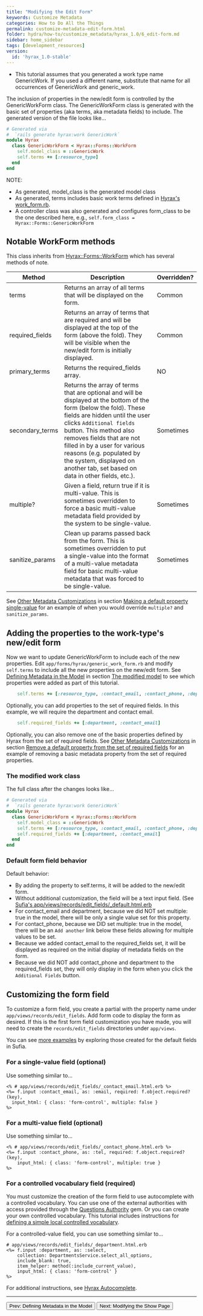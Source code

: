 ```yaml
---
title: "Modifying the Edit Form"
keywords: Customize Metadata
categories: How to Do All the Things
permalink: customize-metadata-edit-form.html
folder: hydra/how-to/customize_metadata/hyrax_1.0/6_edit-form.md
sidebar: home_sidebar
tags: [development_resources]
version: 
  id: 'hyrax_1.0-stable'
---
```


<ul class='info'><li>This tutorial assumes that you generated a work type name GenericWork.  If you used a different name, substitute that name for all occurrences of GenericWork and generic_work.</li></ul>

The inclusion of properties in the new/edit form is controlled by the GenericWorkForm class.  The GenericWorkForm class is generated with the basic set of properties (aka terms, aka metadata fields) to include.  The generated version of the file looks like...

```ruby
# Generated via
#  `rails generate hyrax:work GenericWork`
module Hyrax
  class GenericWorkForm < Hyrax::Forms::WorkForm
    self.model_class = ::GenericWork
    self.terms += [:resource_type]
  end
end
```

NOTE:
- As generated, model_class is the generated model class
- As generated, terms includes basic work terms defined in [Hyrax's work_form.rb](https://github.com/samvera/hyrax/blob/master/app/forms/hyrax/forms/work_form.rb).
- A controller class was also generated and configures form_class to be the one described here, e.g., `self.form_class = Hyrax::Forms::GenericWorkForm`


## Notable WorkForm methods

This class inherits from [Hyrax::Forms::WorkForm](https://github.com/samvera/hyrax/blob/master/app/forms/hyrax/forms/work_form.rb) which has several methods of note.

| Method | Description | Overridden? |
| ------ | ----------- | ----------- |
| terms | Returns an array of all terms that will be displayed on the form. | Common |
| required_fields | Returns an array of terms that are required and will be displayed at the top of the form (above the fold).  They will be visible when the new/edit form is initially displayed. | Common |
| primary_terms | Returns the required_fields array. | NO |
| secondary_terms | Returns the array of terms that are optional and will be displayed at the bottom of the form (below the fold).  These fields are hidden until the user clicks `Additional fields` button.  This method also removes fields that are not filled in by a user for various reasons (e.g. populated by the system, displayed on another tab, set based on data in other fields, etc.). | Sometimes |
| multiple? | Given a field, return true if it is multi-value.  This is sometimes overridden to force a basic multi-value metadata field provided by the system to be single-value. | Sometimes |
| sanitize_params | Clean up params passed back from the form.  This is sometimes overridden to put a single-value into the format of a multi-value metadata field for basic multi-value metadata that was forced to be single-value. | Sometimes |

See [Other Metadata Customizations](customize-metadata-other-customizations.html) in section [Making a default property single-value](customize-metadata-other-customizations.html#making-a-default-property-single-value) for an example of when you would override `multiple?` and `sanitize_params`.


## Adding the properties to the work-type's new/edit form

Now we want to update GenericWorkForm to include each of the new properties.  Edit `app/forms/hyrax/generic_work_form.rb` and modify `self.terms` to include all the new properties on the new/edit form.  See [Defining Metadata in the Model](customize-metadata-model.html) in section [The modified model](customize-metadata-model.html#the-modified-model) to see which properties were added as part of this tutorial.

```ruby
    self.terms += [:resource_type, :contact_email, :contact_phone, :department]
```

Optionally, you can add properties to the set of required fields.  In this example, we will require the department and contact email.
```ruby
    self.required_fields += [:department, :contact_email]
```

Optionally, you can also remove one of the basic properties defined by Hyrax from the set of required fields.  See [Other Metadata Customizations](customize-metadata-other-customizations.html) in section [Remove a default property from the set of required fields](customize-metadata-other-customizations.html#remove-a-default-property-from-the-set-of-required-fields) for an example of removing a basic metadata property from the set of required properties.


### The modified work class

The full class after the changes looks like...

```ruby
# Generated via
#  `rails generate hyrax:work GenericWork`
module Hyrax
  class GenericWorkForm < Hyrax::Forms::WorkForm
    self.model_class = ::GenericWork
    self.terms += [:resource_type, :contact_email, :contact_phone, :department]
    self.required_fields += [:department, :contact_email]
  end
end
```

### Default form field behavior

Default behavior:
- By adding the property to self.terms, it will be added to the new/edit form.
- Without additional customization, the field will be a text input field.  (See [Sufia's app/views/records/edit_fields/_default.html.erb](https://github.com/samvera/sufia/blob/master/app/views/records/edit_fields/_default.html.erb)
- For contact_email and department, because we did NOT set multiple: true in the model, there will be only a single value set for this property.
- For contact_phone, because we DID set multiple: true in the model, there will be an `Add another` link below these fields allowing for multiple values to be set.
- Because we added contact_email to the required_fields set, it will be displayed as required on the initial display of metadata fields on the form.
- Because we did NOT add contact_phone and department to the required_fields set, they will only display in the form when you click the `Additional Fields` button.


## Customizing the form field

To customize a form field, you create a partial with the property name under `app/views/records/edit_fields`.  Add form code to display the form as desired.  If this is the first form field customization you have made, you will need to create the `records/edit_fields` directories under `app/views`.

You can see [more examples](https://github.com/samvera/hyrax/tree/master/app/views/records/edit_fields) by exploring those created for the default fields in Sufia.

### For a single-value field (optional)

Use something similar to...
```erb
<% # app/views/records/edit_fields/_contact_email.html.erb %>
<%= f.input :contact_email, as: :email, required: f.object.required?(key),
  input_html: { class: 'form-control', multiple: false }
%>
```

### For a multi-value field (optional)

Use something similar to...
```erb
<% # app/views/records/edit_fields/_contact_phone.html.erb %>
<%= f.input :contact_phone, as: :tel, required: f.object.required?(key),
    input_html: { class: 'form-control', multiple: true }
%>
```

### For a controlled vocabulary field (required)

You must customize the creation of the form field to use autocomplete with a controlled vocabulary.  You can use one of the external authorities with access provided through the [Questions Authority]() gem.  Or you can create your own controlled vocabulary.  This tutorial includes instructions for [defining a simple local controlled vocabulary](customize-metadata-controlled-vocabulary.html).


For a controlled-value field, you can use something similar to...

```erb
# app/views/records/edit_fields/_department.html.erb
<%= f.input :department, as: :select,
    collection: DepartmentsService.select_all_options,
    include_blank: true,
    item_helper: method(:include_current_value),
    input_html: { class: 'form-control' }
%>
```

For additional instructions, see [Hyrax Autocomplete](https://github.com/samvera/hyrax/wiki/Autocomplete-in-Hyrax).

---

<p><a href="customize-metadata-model.html"><button type="button" class="btn btn-primary">Prev: Defining Metadata in the Model</button></a>  <a href="customize-metadata-show-page.html"><button type="button" class="btn btn-primary">Next: Modifying the Show Page</button></a></p>
